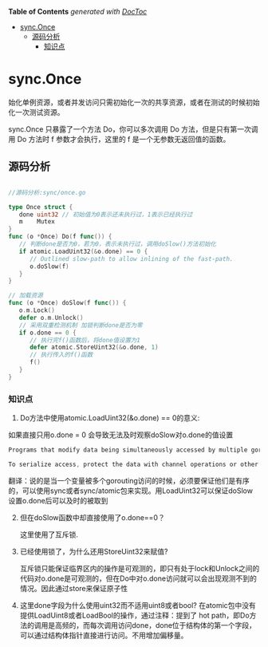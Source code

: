 <!-- START doctoc generated TOC please keep comment here to allow auto update -->
<!-- DON'T EDIT THIS SECTION, INSTEAD RE-RUN doctoc TO UPDATE -->
**Table of Contents**  *generated with [DocToc](https://github.com/thlorenz/doctoc)*

- [sync.Once](#synconce)
  - [源码分析](#%E6%BA%90%E7%A0%81%E5%88%86%E6%9E%90)
    - [知识点](#%E7%9F%A5%E8%AF%86%E7%82%B9)

<!-- END doctoc generated TOC please keep comment here to allow auto update -->


# sync.Once
始化单例资源，或者并发访问只需初始化一次的共享资源，或者在测试的时候初始化一次测试资源。

sync.Once 只暴露了一个方法 Do，你可以多次调用 Do 方法，但是只有第一次调用 Do 方法时 f 参数才会执行，这里的 f 是一个无参数无返回值的函数。

## 源码分析
```go

//源码分析:sync/once.go

type Once struct {
   done uint32 // 初始值为0表示还未执行过，1表示已经执行过
   m    Mutex
}
func (o *Once) Do(f func()) {
   // 判断done是否为0，若为0，表示未执行过，调用doSlow()方法初始化
   if atomic.LoadUint32(&o.done) == 0 {
      // Outlined slow-path to allow inlining of the fast-path.
      o.doSlow(f)
   }
}

// 加载资源
func (o *Once) doSlow(f func()) {
   o.m.Lock()
   defer o.m.Unlock()
   // 采用双重检测机制 加锁判断done是否为零
   if o.done == 0 {
      // 执行完f()函数后，将done值设置为1
      defer atomic.StoreUint32(&o.done, 1)
      // 执行传入的f()函数
      f()
   }
}

```

### 知识点
1. Do方法中使用atomic.LoadUint32(&o.done) == 0的意义:

如果直接只用o.done = 0 会导致无法及时观察doSlow对o.done的值设置
```go
Programs that modify data being simultaneously accessed by multiple goroutines must serialize such access.

To serialize access, protect the data with channel operations or other synchronization primitives such as those in the sync and sync/atomic packages.   

```
翻译：说的是当一个变量被多个gorouting访问的时候，必须要保证他们是有序的，可以使用sync或者sync/atomic包来实现。用LoadUint32可以保证doSlow设置o.done后可以及时的被取到


2. 但在doSlow函数中却直接使用了o.done==0？

    这里使用了互斥锁.

3. 已经使用锁了，为什么还用StoreUint32来赋值?

   互斥锁只能保证临界区内的操作是可观测的，即只有处于lock和Unlock之间的代码对o.done是可观测的，但在Do中对o.done访问就可以会出现观测不到的情况。因此通过store来保证原子性

4. 这里done字段为什么使用uint32而不适用uint8或者bool?
   在atomic包中没有提供LoadUint8或者LoadBool的操作，通过注释：提到了 hot path，即Do方法的调用是高频的，而每次调用访问done，done位于结构体的第一个字段，可以通过结构体指针直接进行访问。不用增加偏移量。
